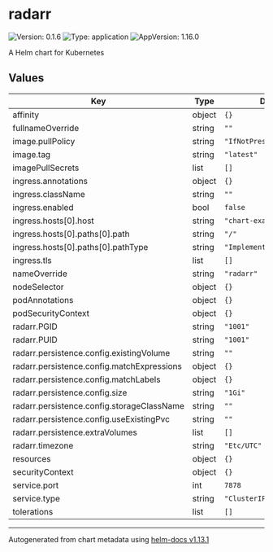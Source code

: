 # radarr

![Version: 0.1.6](https://img.shields.io/badge/Version-0.1.6-informational?style=flat-square) ![Type: application](https://img.shields.io/badge/Type-application-informational?style=flat-square) ![AppVersion: 1.16.0](https://img.shields.io/badge/AppVersion-1.16.0-informational?style=flat-square)

A Helm chart for Kubernetes

## Values

| Key | Type | Default | Description |
|-----|------|---------|-------------|
| affinity | object | `{}` |  |
| fullnameOverride | string | `""` |  |
| image.pullPolicy | string | `"IfNotPresent"` |  |
| image.tag | string | `"latest"` |  |
| imagePullSecrets | list | `[]` |  |
| ingress.annotations | object | `{}` |  |
| ingress.className | string | `""` |  |
| ingress.enabled | bool | `false` |  |
| ingress.hosts[0].host | string | `"chart-example.local"` |  |
| ingress.hosts[0].paths[0].path | string | `"/"` |  |
| ingress.hosts[0].paths[0].pathType | string | `"ImplementationSpecific"` |  |
| ingress.tls | list | `[]` |  |
| nameOverride | string | `"radarr"` |  |
| nodeSelector | object | `{}` |  |
| podAnnotations | object | `{}` |  |
| podSecurityContext | object | `{}` |  |
| radarr.PGID | string | `"1001"` |  |
| radarr.PUID | string | `"1001"` |  |
| radarr.persistence.config.existingVolume | string | `""` |  |
| radarr.persistence.config.matchExpressions | object | `{}` |  |
| radarr.persistence.config.matchLabels | object | `{}` |  |
| radarr.persistence.config.size | string | `"1Gi"` |  |
| radarr.persistence.config.storageClassName | string | `""` |  |
| radarr.persistence.config.useExistingPvc | string | `""` |  |
| radarr.persistence.extraVolumes | list | `[]` |  |
| radarr.timezone | string | `"Etc/UTC"` |  |
| resources | object | `{}` |  |
| securityContext | object | `{}` |  |
| service.port | int | `7878` |  |
| service.type | string | `"ClusterIP"` |  |
| tolerations | list | `[]` |  |

----------------------------------------------
Autogenerated from chart metadata using [helm-docs v1.13.1](https://github.com/norwoodj/helm-docs/releases/v1.13.1)
